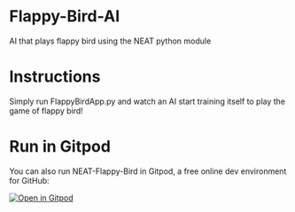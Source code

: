 # Flappy-Bird-AI

AI that plays flappy bird using the NEAT python module

# Instructions

Simply run FlappyBirdApp.py and watch an AI start training itself to play the game of flappy bird!



# Run in Gitpod

You can also run NEAT-Flappy-Bird in Gitpod, a free online dev environment for GitHub:

[![Open in Gitpod](https://gitpod.io/button/open-in-gitpod.svg)](https://gitpod.io/#https://github.com/RohitTheBoss007/FlappyBirdAI)
